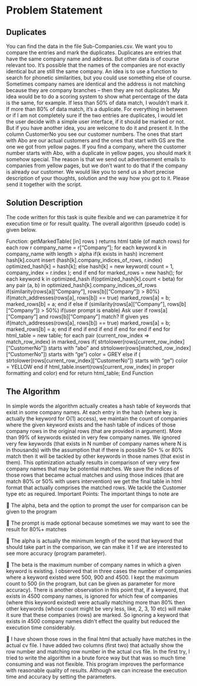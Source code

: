 # Problem Statement

## Duplicates

You can find the data in the file Sub-Companies.csv.
We want you to compare the entries and mark the duplicates. Duplicates are
entries that have the same company name and address. But other data is of
course relevant too.
It’s possible that the names of the companies are not exactly identical but are
still the same company. An idea is to use a function to search for phonetic
similarities, but you could use something else of course. Sometimes company
names are identical and the address is not matching because they are company
branches – then they are not duplicates.
My idea would be to do a scoring system to show what percentage of the data is
the same, for example. If less than 50% of data match, I wouldn’t mark it. If more
than 80% of data match, it’s a duplicate. For everything in between or if I am not
completely sure if the two entries are duplicates, I would let the user decide with
a simple user interface, if it should be marked or not. But if you have another
idea, you are welcome to do it and present it.
In the column CustomerNo you see our customer numbers. The ones that start
with Abo are our actual customers and the ones that start with GS are the one we
got from yellow pages. If you find a company, where the customer number starts
with Abo, with a duplicate in yellow pages, you should mark it somehow special.
The reason is that we send out advertisement emails to companies from yellow
pages, but we don’t want to do that if the company is already our customer.
We would like you to send us a short precise description of your thoughts,
solution and the way how you got to it. Please send it together with the script.

## Solution Description

The code written for this task is quite flexible and we can parametrize it for
execution time or for result quality. The overall algorithm (pseudo code) is given
below.

Function: getMarkedTable( [in] rows ) returns html table (of match rows)
  for each row r
    company_name = r[“Company”];
    for each keyword k in company_name with length > alpha
      if(k exists in hash)
        increment hash[k].count
        insert (hash[k].company_indices_of_rows, r.index)
        optimized_hash[k] = hash[k];
      else
        hash[k] = new keyword( count = 1, company_index = r.index );
      end if
  end for
  marked_rows = new hash();
  for each keyword k in optimized_hash
    if(optimized_hash[k].count < beta)
      for any pair (a, b) in optimized_hash[k].company_indices_of_rows
        if(similarity(rows[a][“Company”], rows[b][“Company”]) > 80%)
          if(match_addresses(rows[a], rows[b]) == true)
            marked_rows[a] = b;
            marked_rows[b] = a;
          end if
        else if (similarity(rows[a][“Company”], rows[b][“Company”]) > 50%)
          if(user prompt is enable)
             Ask user if rows[a][“Company”] and rows[b][“Company”] match?
             If given yes
               if(match_addresses(rows[a], rows[b]) == true)
                  marked_rows[a] = b;
                  marked_rows[b] = a;
               end if
            end if
          end if
        end if
      end for
    end if
  end for
  html_table = new table;
  for each pair (current_row_index => match_row_index) in marked_rows
    if( strtolower(rows[current_row_index][“CustomerNo”]) starts with “abo” and strtolower(rows[matched_row_index][“CustomerNo”]) starts with “ge”)
      color = GREY
    else if ( strtolower(rows[current_row_index][“CustomerNo”]) starts with “ge”)
      color = YELLOW
    end if
    html_table.insert(rows[current_row_index] in proper formatting and color)
  end for
  return html_table;
End Function

## The Algorithm

In simple words the algorithm actually creates a hash table of keywords
that exist in some company names. At each entry in the hash (where key is
actually the keyword for O(1) access), we maintain the count of companies
where the given keyword exists and the hash table of indices of those
company rows in the original rows (that are provided in argument). More
than 99% of keywords existed in very few company names. We ignored
very few keywords (that exists in N number of company names where N is
in thousands) with the assumption that if there is possible 50+ % or 80%
match then it will be tackled by other keywords in those names (that exist
in them). This optimization actually results in comparison of very very few
company names that may be potential matches. We save the indices of
those rows that became actual matches and using those indices (that are
match 80% or 50% with users intervention) we get the final table in html
format that actually comprises the matched rows. We tackle the Customer
type etc as required.
Important Points:
The important things to note are

   The alpha, beta and the option to prompt the user for comparison can be
    given to the program
  
   The prompt is made optional because sometimes we may want to see the
    result for 80%+ matches

   The alpha is actually the minimum length of the word that keyword that
    should take part in the comparison, we can make it 1 if we are interested
    to see more accuracy (program parameter).

   The beta is the maximum number of company names in which a given
    keyword is existing. I observed that in three cases the number of
    companies where a keyword existed were 500, 900 and 4500. I kept the
    maximum count to 500 (in the program, but can be given as parameter for
    more accuracy). There is another observation in this point that, if a
    keyword, that exists in 4500 company names, is ignored for which few of
    companies (where this keyword existed) were actually matching more than
    80% then other keywords (whose count might be very less, like, 2, 3, 10
    etc) will make it sure that these companies (rows) are marked. So ignoring
    a keyword that exists in 4500 company names didn't effect the quality but
    reduced the execution time considerably.

   I have shown those rows in the final html that actually have matches in the
    actual cv file. I have added two columns (first two) that actually show the
    row number and matching row number in the actual cvs file.
    In the first try, I tried to write the algorithm in a brute force way but that
    was so much time consuming and was not flexible. This program improves the
    performance with reasonable quality of results. Although we can increase the
    execution time and accuracy by setting the parameters.
